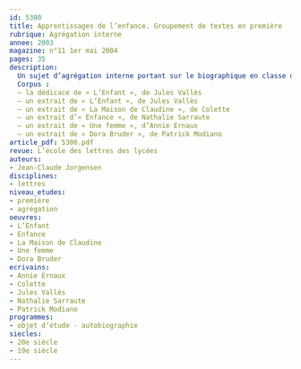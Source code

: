 ```yaml
---
id: 5300
title: Apprentissages de l’enfance. Groupement de textes en première
rubrique: Agrégation interne
annee: 2003
magazine: n°11 1er mai 2004
pages: 35
description: 
  Un sujet d’agrégation interne portant sur le biographique en classe de première : « Dans le cadre de l’objet d’étude “le biographique” en classe de première, vous entreprendrez l’étude du groupement de textes ci-dessous. Vous définirez votre projet d’ensemble ainsi que ses modalités d’exécution. »
  Corpus :
  – la dédicace de « L’Enfant », de Jules Vallès
  – un extrait de « L’Enfant », de Jules Vallès
  – un extrait de « La Maison de Claudine », de Colette
  – un extrait d’« Enfance », de Nathalie Sarraute
  – un extrait de « Une femme », d’Annie Ernaux
  – un extrait de « Dora Bruder », de Patrick Modiano
article_pdf: 5300.pdf
revue: L’école des lettres des lycées
auteurs:
- Jean-Claude Jorgensen
disciplines:
- lettres
niveau_etudes:
- première
- agrégation
oeuvres:
- L’Enfant
- Enfance
- La Maison de Claudine
- Une femme
- Dora Bruder
ecrivains:
- Annie Ernaux
- Colette
- Jules Vallès
- Nathalie Sarraute
- Patrick Modiano
programmes:
- objet d’étude - autobiographie
siecles:
- 20e siècle
- 19e siècle
---
```


